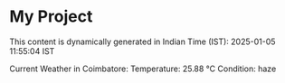 # My Project

This content is dynamically generated in Indian Time (IST): 2025-01-05 11:55:04 IST


Current Weather in Coimbatore:
Temperature: 25.88 °C
Condition: haze

